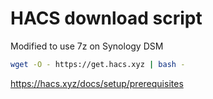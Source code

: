 # HACS download script
Modified to use 7z on Synology DSM

```bash
wget -O - https://get.hacs.xyz | bash -
```

https://hacs.xyz/docs/setup/prerequisites
